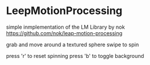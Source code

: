 # LeepMotionProcessing

simple inmplementation of the LM Library by nok
https://github.com/nok/leap-motion-processing

grab and move around a textured sphere
swipe to spin

press 'r' to reset spinning 
press 'b' to toggle background
